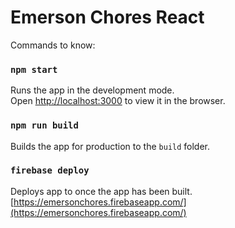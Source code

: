 # Emerson Chores React

Commands to know:

### `npm start`

Runs the app in the development mode.<br>
Open [http://localhost:3000](http://localhost:3000) to view it in the browser.

### `npm run build`

Builds the app for production to the `build` folder.

### `firebase deploy`

Deploys app to once the app has been built. [https://emersonchores.firebaseapp.com/](https://emersonchores.firebaseapp.com/)
